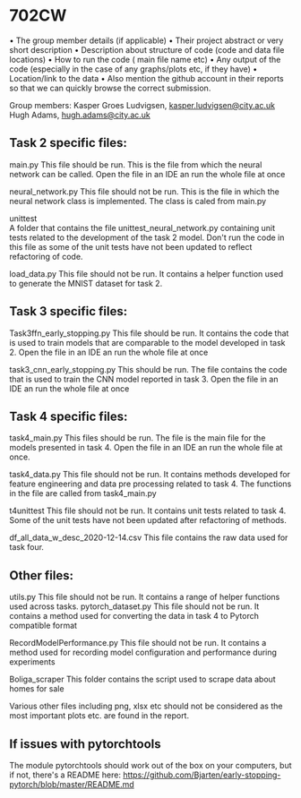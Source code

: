 # 702CW

•	The group member details (if applicable)
•	Their project abstract or very short description 
•	Description about structure of code (code and data file locations) 
•	How to run the code ( main file name etc) 
•	Any output of the code (especially in the case of any graphs/plots etc, if they have)
•	Location/link to the data 
•	Also mention the github account in their reports so that we can quickly browse the correct submission.

Group members:
Kasper Groes Ludvigsen, kasper.ludvigsen@city.ac.uk
Hugh Adams, hugh.adams@city.ac.uk

## Task 2 specific files:
main.py
      This file should be run. This is the file from which the neural network can be called. Open the file in an IDE an run the whole file at once

neural_network.py
      This file should not be run. This is the file in which the neural network class is implemented. The class is caled from main.py

unittest  
      A folder that contains the file unittest_neural_network.py containing unit tests related to the development of the task 2 model. Don't run the code in this file as some of         the unit tests have not been updated to reflect refactoring of code.

load_data.py
      This file should not be run. It contains a helper function used to generate the MNIST dataset for task 2. 
      
## Task 3 specific files:
Task3ffn_early_stopping.py
      This file should be run. It contains the code that is used to train models that are comparable to the model developed in task 2. Open the file in an IDE an run the whole           file at once
      
task3_cnn_early_stopping.py
      This should be run. The file contains the code that is used to train the CNN model reported in task 3. Open the file in an IDE an run the whole file at once

## Task 4 specific files:
task4_main.py
      This files should be run. The file is the main file for the models presented in task 4. Open the file in an IDE an run the whole file at once. 

task4_data.py
      This file should not be run. It contains methods developed for feature engineering and data pre processing related to task 4. The functions in the file are called from           task4_main.py

t4unittest
      This file should not be run. It contains unit tests related to task 4. Some of the unit tests have not been updated after refactoring of methods. 

df_all_data_w_desc_2020-12-14.csv
      This file contains the raw data used for task four.

## Other files:
utils.py
      This file should not be run. It contains a range of helper functions used across tasks.
pytorch_dataset.py
      This file should not be run. It contains a method used for converting the data in task 4 to Pytorch compatible format

RecordModelPerformance.py
      This file should not be run. It contains a method used for recording model configuration and performance during experiments
      
Boliga_scraper
      This folder contains the script used to scrape data about homes for sale
      
Various other files including png, xlsx etc should not be considered as the most important plots etc. are found in the report. 

## If issues with pytorchtools
The module pytorchtools should work out of the box on your computers, but if not, there's a README here:
https://github.com/Bjarten/early-stopping-pytorch/blob/master/README.md 
